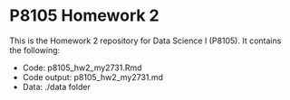 # P8105 Homework 2

This is the Homework 2 repository for Data Science I (P8105). It contains the following:

* Code: p8105_hw2_my2731.Rmd
* Code output: p8105_hw2_my2731.md
* Data: ./data folder



